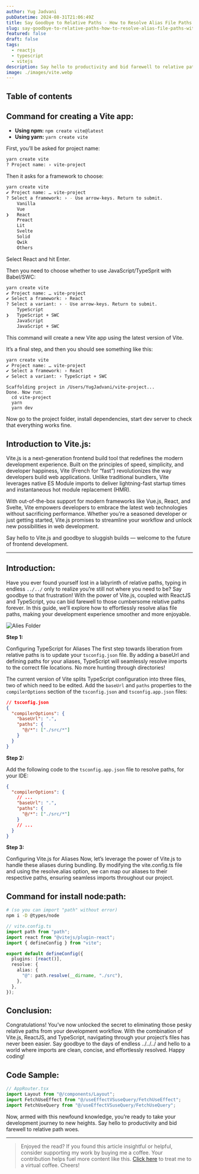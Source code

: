 ```yaml
---
author: Yug Jadvani
pubDatetime: 2024-08-31T21:06:49Z
title: Say Goodbye to Relative Paths - How to Resolve Alias File Paths with Vite.js & ReactJS + TypeScript
slug: say-goodbye-to-relative-paths-how-to-resolve-alias-file-paths-with-vite-js-reactjs-typescript
featured: false
draft: false
tags:
  - reactjs
  - typescript
  - vitejs
description: Say hello to productivity and bid farewell to relative path woes.
image: ./images/vite.webp
---
```


## Table of contents

## Command for creating a Vite app:

- **Using npm:** `npm create vite@latest`
- **Using yarn:** `yarn create vite`

First, you’ll be asked for project name:

```bash
yarn create vite
? Project name: › vite-project
```

Then it asks for a framework to choose:

```bash
yarn create vite
✔ Project name: … vite-project
? Select a framework: › - Use arrow-keys. Return to submit.
    Vanilla
    Vue
❯   React
    Preact
    Lit
    Svelte
    Solid
    Qwik
    Others
```

Select React and hit Enter.

Then you need to choose whether to use JavaScript/TypeSprit with Babel/SWC:

```bash
yarn create vite
✔ Project name: … vite-project
✔ Select a framework: › React
? Select a variant: › - Use arrow-keys. Return to submit.
    TypeScript
❯   TypeScript + SWC
    JavaScript
    JavaScript + SWC
```

This command will create a new Vite app using the latest version of Vite.

It’s a final step, and then you should see something like this:

```bash
yarn create vite
✔ Project name: … vite-project
✔ Select a framework: › React
✔ Select a variant: › TypeScript + SWC
```

```
Scaffolding project in /Users/YugJadvani/vite-project...
Done. Now run:
  cd vite-project
  yarn
  yarn dev
```

Now go to the project folder, install dependencies, start dev server to check that everything works fine.

## Introduction to Vite.js:

Vite.js is a next-generation frontend build tool that redefines the modern development experience. Built on the principles of speed, simplicity, and developer happiness, Vite (French for “fast”) revolutionizes the way developers build web applications. Unlike traditional bundlers, Vite leverages native ES Module imports to deliver lightning-fast startup times and instantaneous hot module replacement (HMR).

With out-of-the-box support for modern frameworks like Vue.js, React, and Svelte, Vite empowers developers to embrace the latest web technologies without sacrificing performance. Whether you’re a seasoned developer or just getting started, Vite.js promises to streamline your workflow and unlock new possibilities in web development.

Say hello to Vite.js and goodbye to sluggish builds — welcome to the future of frontend development.

---

## Introduction:

Have you ever found yourself lost in a labyrinth of relative paths, typing in endless `../../` only to realize you’re still not where you need to be? Say goodbye to that frustration! With the power of Vite.js, coupled with ReactJS and TypeScript, you can bid farewell to those cumbersome relative paths forever. In this guide, we’ll explore how to effortlessly resolve alias file paths, making your development experience smoother and more enjoyable.

![Alies Folder](./images/alias-folder-structure.webp)

**Step 1:**

Configuring TypeScript for Aliases The first step towards liberation from relative paths is to update your `tsconfig.json` file. By adding a baseUrl and defining paths for your aliases, TypeScript will seamlessly resolve imports to the correct file locations. No more hunting through directories!

The current version of Vite splits TypeScript configuration into three files, two of which need to be edited. Add the `baseUrl` and `paths` properties to the `compilerOptions` section of the `tsconfig.json` and `tsconfig.app.json` files:

```json
// tsconfig.json
{
  "compilerOptions": {
    "baseUrl": ".",
    "paths": {
      "@/*": ["./src/*"]
    }
  }
}
```

**Step 2:**

Add the following code to the `tsconfig.app.json` file to resolve paths, for your IDE:

```json
{
  "compilerOptions": {
    // ...
    "baseUrl": ".",
    "paths": {
      "@/*": ["./src/*"]
    }
    // ...
  }
}
```

**Step 3:**

Configuring Vite.js for Aliases Now, let’s leverage the power of Vite.js to handle these aliases during bundling. By modifying the vite.config.ts file and using the resolve.alias option, we can map our aliases to their respective paths, ensuring seamless imports throughout our project.

## Command for install node:path:

```bash
# (so you can import "path" without error)
npm i -D @types/node
```

```typescript
// vite.config.ts
import path from "path";
import react from "@vitejs/plugin-react";
import { defineConfig } from "vite";

export default defineConfig({
  plugins: [react()],
  resolve: {
    alias: {
      "@": path.resolve(__dirname, "./src"),
    },
  },
});
```

## Conclusion:

Congratulations! You’ve now unlocked the secret to eliminating those pesky relative paths from your development workflow. With the combination of Vite.js, ReactJS, and TypeScript, navigating through your project’s files has never been easier. Say goodbye to the days of endless ../../../ and hello to a world where imports are clean, concise, and effortlessly resolved. Happy coding!

## Code Sample:

```typescript
// AppRouter.tsx
import Layout from "@/components/Layout";
import FetchUseEffect from "@/useEffectVSuseQuery/FetchUseEffect";
import FetchUseQuery from "@/useEffectVSuseQuery/FetchUseQuery";
```

Now, armed with this newfound knowledge, you’re ready to take your development journey to new heights. Say hello to productivity and bid farewell to relative path woes.

---

> Enjoyed the read? If you found this article insightful or helpful, consider supporting my work by buying me a coffee. Your contribution helps fuel more content like this. [Click here](https://buymeacoffee.com/yugjadvani9) to treat me to a virtual coffee. Cheers!
